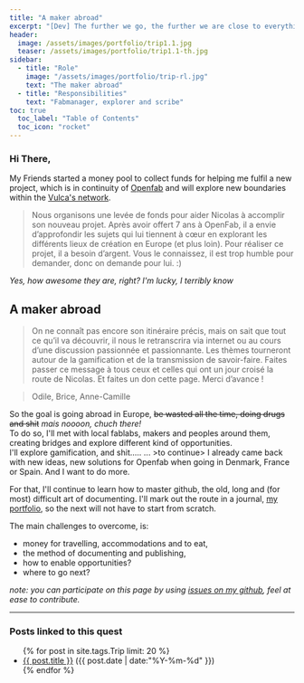 ```yaml
---
title: "A maker abroad"
excerpt: "[Dev] The further we go, the further we are close to everything. Geee, that's deep, man"
header:
  image: /assets/images/portfolio/trip1.1.jpg
  teaser: /assets/images/portfolio/trip1.1-th.jpg
sidebar:
  - title: "Role"
    image: "/assets/images/portfolio/trip-rl.jpg"
    text: "The maker abroad"
  - title: "Responsibilities"
    text: "Fabmanager, explorer and scribe"
toc: true
  toc_label: "Table of Contents"
  toc_icon: "rocket"
---
```



### Hi There,
My Friends started a money pool to collect funds for helping me fulfil a new project, which is in continuity of [Openfab](openfab.be) and will explore new boundaries within the [Vulca's network](https://vulca.eu/about-us/).  

>Nous organisons une levée de fonds pour aider Nicolas à accomplir son nouveau projet. Après avoir offert 7 ans à OpenFab, il a envie d’approfondir les sujets qui lui tiennent à cœur en explorant les différents lieux de création en Europe (et plus loin).
Pour réaliser ce projet, il a besoin d’argent. Vous le connaissez, il est trop humble pour demander, donc on demande pour lui. :)

 _Yes, how awesome they are, right? I'm lucky, I terribly know_

## A maker abroad

>On ne connaît pas encore son itinéraire précis, mais on sait que tout ce qu’il va découvrir, il nous le retranscrira via internet ou au cours d’une discussion passionnée et passionnante. Les thèmes tourneront autour de la gamification et de la transmission de savoir-faire.
Faites passer ce message à tous ceux et celles qui ont un jour croisé la route de Nicolas. Et faites un don cette page.
Merci d’avance !

>Odile, Brice, Anne-Camille

So the goal is going abroad in Europe, ~~be wasted all the time, doing drugs and shit~~ _mais noooon, chuch there!_       
To do so, I'll met with local fablabs, makers and peoples around them, creating bridges and explore different kind of opportunities.   
I'll explore gamification, and shit..... ... >to continue>
I already came back with new ideas, new solutions for Openfab when going in Denmark, France or Spain. And I want to do more.  

For that, I'll continue to learn how to master github, the old, long and (for most) difficult art of documenting. I'll mark out the route in a journal, [my portfolio](nicolasdb.github.io), so the next will not have to start from scratch.  

The main challenges to overcome, is:
- money for travelling, accommodations and to eat,
- the method of documenting and publishing,
- how to enable opportunities?
- where to go next?



*note: you can participate on this page by using [issues on my github](https://github.com/nicolasdb/nicolasdb.github.io/issues/), feel at ease to contribute.*







---
### Posts linked to this quest
<ul class="posts">
{% for post in site.tags.Trip limit: 20 %}  <!-- change the name after site.tags.***** to select the tag -->
  <div class="post_info">
    <li>
         <a href="{{ post.url }}">{{ post.title }}</a>
         <span>({{ post.date | date:"%Y-%m-%d" }})</span>
    </li>
    </div>
  {% endfor %}
</ul>
